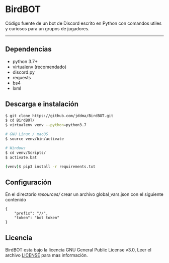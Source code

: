 # BirdBOT
Código fuente de un bot de Discord escrito en Python con comandos utiles y curiosos para un grupos de jugadores.

---

## Dependencias
* python 3.7+
* virtualenv (recomendado)
* discord.py
* requests
* bs4
* lxml

## Descarga e instalación
```bash
$ git clone https://github.com/jddma/BirdBOT.git
$ cd BirdBOT/
$ virtualenv venv --python=python3.7

# GNU Linux / macOS
$ source venv/bin/activate

# Windows
$ cd venv/Scripts/
$ activate.bat

(venv)$ pip3 install -r requirements.txt
```

## Configuración
En el directorio _resources/_ crear un archivo global_vars.json con el siguiente contenido 
```file
{
    "prefix": "//",
    "token": "bot token"
}
```

## Licencia
BirdBOT esta bajo la licencia GNU General Public License v3.0, Leer el archivo [LICENSE](https://github.com/jddma/BirdBOT/blob/master/LICENSE) para mas información.